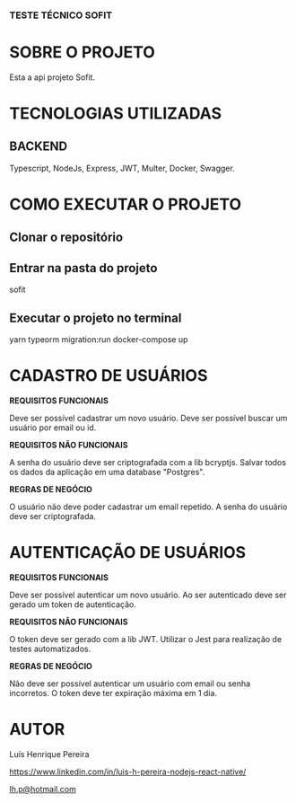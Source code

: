 ### TESTE TÉCNICO SOFIT ###

# SOBRE O PROJETO

Esta a api projeto Sofit.

# TECNOLOGIAS UTILIZADAS 

## BACKEND

Typescript, NodeJs, Express, JWT, Multer, Docker, Swagger.


# COMO EXECUTAR O PROJETO

## Clonar o repositório


## Entrar na pasta do projeto
sofit

## Executar o projeto no terminal
yarn typeorm migration:run
docker-compose up

# CADASTRO DE USUÁRIOS

**REQUISITOS FUNCIONAIS**

Deve ser possível cadastrar um novo usuário.
Deve ser possível buscar um usuário por email ou id.

**REQUISITOS NÃO FUNCIONAIS**

A senha do usuário deve ser criptografada com a lib bcryptjs.
Salvar todos os dados da aplicação em uma database "Postgres".

**REGRAS DE NEGÓCIO**

O usuário não deve poder cadastrar um email repetido.
A senha do usuário deve ser criptografada.


# AUTENTICAÇÃO DE USUÁRIOS

**REQUISITOS FUNCIONAIS**

Deve ser possível autenticar um novo usuário.
Ao ser autenticado deve ser gerado um token de autenticação.

**REQUISITOS NÃO FUNCIONAIS**

O token deve ser gerado com a lib JWT.
Utilizar o Jest para realização de testes automatizados.

**REGRAS DE NEGÓCIO**

Não deve ser possível autenticar um usuário com email ou senha incorretos.
O token deve ter expiração máxima em 1 dia.


# AUTOR

Luís Henrique Pereira

https://www.linkedin.com/in/luis-h-pereira-nodejs-react-native/

lh.p@hotmail.com

